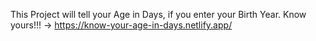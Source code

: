 This Project will tell your Age in Days, if you enter your Birth Year.
Know yours!!! -> https://know-your-age-in-days.netlify.app/
